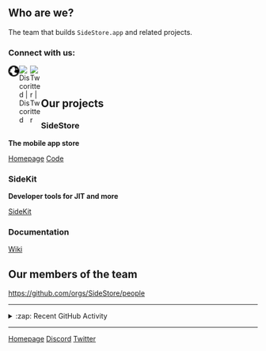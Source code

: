 <!-- 
Docs: How to use GitHub README and actions to auto-generate embedded content.
https://github.com/anuraghazra/github-readme-stats
https://www.youtube.com/watch?v=n6d4KHSKqGk
https://github.com/rahuldkjain/github-profile-readme-generator
 -->

## Who are we?

The team that builds `SideStore.app` and related projects.

### Connect with us:

<!--
[![Website](https://img.shields.io/website?label=sidestore.io&style=for-the-badge&url=https://sidestore.io)](https://sidestore.io)
[![Twitter Follow](https://img.shields.io/twitter/follow/sidestore_io?color=1DA1F2&logo=twitter&style=for-the-badge)](https://twitter.com/intent/follow?original_referer=https%3A%2F%2Fgithub.com%2Fsidestore&screen_name=sidestore)
[![GitHub Followers](https://img.shields.io/github/followers/sidestore?style=for-the-badge)]()
[![GitHub Sponsors](https://img.shields.io/github/sponsors/sidestore?style=for-the-badge
)]() 
-->

[<img align="left" alt="sidestore.io" width="22px" src="https://raw.githubusercontent.com/iconic/open-iconic/master/svg/globe.svg" />][website]
[<img align="left" alt="Discord | Discord" width="22px" src="https://cdn.jsdelivr.net/npm/simple-icons@v3/icons/discord.svg" />][discord]
[<img align="left" alt="Twitter | Twitter" width="22px" src="https://cdn.jsdelivr.net/npm/simple-icons@v3/icons/twitter.svg" />][twitter]

<br />
<br />

## Our projects

### SideStore

__The mobile app store__

[Homepage][website]
[Code][git.sidestore]

### SideKit

__Developer tools for JIT and more__

[SideKit][git.sidekit]

### Documentation

[Wiki][wiki]

## Our members of the team

https://github.com/orgs/SideStore/people

---

<details>
  <summary>:zap: Recent GitHub Activity</summary>

<!--START_SECTION:activity-->
1. ❗️ Closed issue [#53](https://github.com/SideStore/Community-Source/issues/53) in [SideStore/Community-Source](https://github.com/SideStore/Community-Source)
2. 🗣 Commented on [#53](https://github.com/SideStore/Community-Source/issues/53) in [SideStore/Community-Source](https://github.com/SideStore/Community-Source)
3. ❗️ Reopened issue [#53](https://github.com/SideStore/Community-Source/issues/53) in [SideStore/Community-Source](https://github.com/SideStore/Community-Source)
4. 🗣 Commented on [#845](https://github.com/SideStore/SideStore/issues/845) in [SideStore/SideStore](https://github.com/SideStore/SideStore)
5. ❗️ Opened issue [#54](https://github.com/SideStore/Community-Source/issues/54) in [SideStore/Community-Source](https://github.com/SideStore/Community-Source)
6. ❗️ Closed issue [#53](https://github.com/SideStore/Community-Source/issues/53) in [SideStore/Community-Source](https://github.com/SideStore/Community-Source)
7. ❗️ Opened issue [#53](https://github.com/SideStore/Community-Source/issues/53) in [SideStore/Community-Source](https://github.com/SideStore/Community-Source)
8. 🗣 Commented on [#38](https://github.com/SideStore/Community-Source/issues/38) in [SideStore/Community-Source](https://github.com/SideStore/Community-Source)
9. 🗣 Commented on [#845](https://github.com/SideStore/SideStore/issues/845) in [SideStore/SideStore](https://github.com/SideStore/SideStore)
10. ❗️ Closed issue [#845](https://github.com/SideStore/SideStore/issues/845) in [SideStore/SideStore](https://github.com/SideStore/SideStore)
11. ❗️ Opened issue [#845](https://github.com/SideStore/SideStore/issues/845) in [SideStore/SideStore](https://github.com/SideStore/SideStore)
12. 🗣 Commented on [#841](https://github.com/SideStore/SideStore/issues/841) in [SideStore/SideStore](https://github.com/SideStore/SideStore)
13. ❗️ Closed issue [#841](https://github.com/SideStore/SideStore/issues/841) in [SideStore/SideStore](https://github.com/SideStore/SideStore)
14. 🗣 Commented on [#842](https://github.com/SideStore/SideStore/issues/842) in [SideStore/SideStore](https://github.com/SideStore/SideStore)
15. 🗣 Commented on [#737](https://github.com/SideStore/SideStore/issues/737) in [SideStore/SideStore](https://github.com/SideStore/SideStore)
16. 🗣 Commented on [#829](https://github.com/SideStore/SideStore/issues/829) in [SideStore/SideStore](https://github.com/SideStore/SideStore)
17. ❗️ Closed issue [#829](https://github.com/SideStore/SideStore/issues/829) in [SideStore/SideStore](https://github.com/SideStore/SideStore)
18. ❗️ Opened issue [#844](https://github.com/SideStore/SideStore/issues/844) in [SideStore/SideStore](https://github.com/SideStore/SideStore)
19. 🗣 Commented on [#843](https://github.com/SideStore/SideStore/issues/843) in [SideStore/SideStore](https://github.com/SideStore/SideStore)
20. ❗️ Opened issue [#843](https://github.com/SideStore/SideStore/issues/843) in [SideStore/SideStore](https://github.com/SideStore/SideStore)
<!--END_SECTION:activity-->

</details>

---

[Homepage][patreon] [Discord][discord] [Twitter][twitter]

<!--
- [Patreon][patreon]
- [OpenCollective][opencollective]
- [YouTube][youtube]
-->

[website]: https://sidestore.io
[wiki]: https://wiki.sidestore.io
[twitter]: https://twitter.com/sidestore_io
[discord]: https://discord.gg/sidestore-949183273383395328
[youtube]: https://youtube.com/TODO
[patreon]: https://www.patreon.com/SideStore
[opencollective]: https://opencollective.com/TODO
[git.sidestore]: https://github.com/SideStore/SideStore/
[git.sidekit]: https://github.com/SideStore/SideKit

